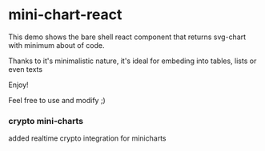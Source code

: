 # mini-chart-react

This demo shows the bare shell react component that returns svg-chart with minimum about of code.

Thanks to it's minimalistic nature, it's ideal for embeding into tables, lists or even texts

Enjoy!

Feel free to use and modify ;)

### crypto mini-charts

added realtime crypto integration for minicharts
[](./minicharts-crypto.png)
